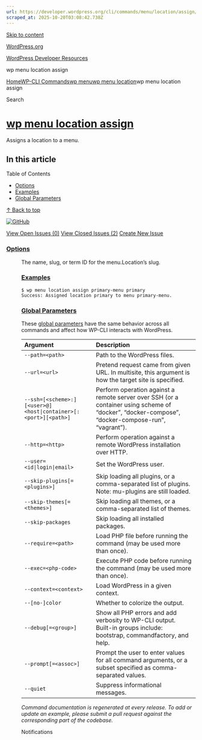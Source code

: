 ```yaml
---
url: https://developer.wordpress.org/cli/commands/menu/location/assign/
scraped_at: 2025-10-20T03:08:42.738Z
---
```


[Skip to content](https://developer.wordpress.org/cli/commands/menu/location/assign/#wp--skip-link--target)

[WordPress.org](https://wordpress.org/)

[WordPress Developer Resources](https://developer.wordpress.org/)

wp menu location assign


[Home](https://developer.wordpress.org/)[WP-CLI Commands](https://developer.wordpress.org/cli/commands/)[wp menu](https://developer.wordpress.org/cli/commands/menu/)[wp menu location](https://developer.wordpress.org/cli/commands/menu/location/)wp menu location assign

Search

# [wp menu location assign](https://developer.wordpress.org/cli/commands/menu/location/assign/)

Assigns a location to a menu.

## In this article

Table of Contents

- [Options](https://developer.wordpress.org/cli/commands/menu/location/assign/#options)
- [Examples](https://developer.wordpress.org/cli/commands/menu/location/assign/#examples)
- [Global Parameters](https://developer.wordpress.org/cli/commands/menu/location/assign/#global-parameters)

[↑ Back to top](https://developer.wordpress.org/cli/commands/menu/location/assign/#wp--skip-link--target)

[![GitHub](https://make.wordpress.org/cli/wp-content/plugins/wporg-cli/assets/images/github-mark.svg)](https://github.com/wp-cli/entity-command)

[View Open Issues (0)](https://github.com/login?return_to=%2Fissues%3Fq%3Dlabel%3Acommand%3Amenu-location-assign+sort%3Aupdated-desc+org%3Awp-cli+is%3Aopen) [View Closed Issues (2)](https://github.com/login?return_to=%2Fissues%3Fq%3Dlabel%3Acommand%3Amenu-location-assign+sort%3Aupdated-desc+org%3Awp-cli+is%3Aclosed) [Create New Issue](https://github.com/wp-cli/entity-command/issues/new)

### [Options](https://developer.wordpress.org/cli/commands/menu/location/assign/\#options)

<menu>The name, slug, or term ID for the menu.<location>Location’s slug.

### [Examples](https://developer.wordpress.org/cli/commands/menu/location/assign/\#examples)

```
$ wp menu location assign primary-menu primary
Success: Assigned location primary to menu primary-menu.

```

### [Global Parameters](https://developer.wordpress.org/cli/commands/menu/location/assign/\#global-parameters)

These [global parameters](https://make.wordpress.org/cli/handbook/config/) have the same behavior across all commands and affect how WP-CLI interacts with WordPress.

| **Argument** | **Description** |
| :-- | :-- |
| `--path=<path>` | Path to the WordPress files. |
| `--url=<url>` | Pretend request came from given URL. In multisite, this argument is how the target site is specified. |
| `--ssh=[<scheme>:][<user>@]<host\|container>[:<port>][<path>]` | Perform operation against a remote server over SSH (or a container using scheme of “docker”, “docker-compose”, “docker-compose-run”, “vagrant”). |
| `--http=<http>` | Perform operation against a remote WordPress installation over HTTP. |
| `--user=<id\|login\|email>` | Set the WordPress user. |
| `--skip-plugins[=<plugins>]` | Skip loading all plugins, or a comma-separated list of plugins. Note: mu-plugins are still loaded. |
| `--skip-themes[=<themes>]` | Skip loading all themes, or a comma-separated list of themes. |
| `--skip-packages` | Skip loading all installed packages. |
| `--require=<path>` | Load PHP file before running the command (may be used more than once). |
| `--exec=<php-code>` | Execute PHP code before running the command (may be used more than once). |
| `--context=<context>` | Load WordPress in a given context. |
| `--[no-]color` | Whether to colorize the output. |
| `--debug[=<group>]` | Show all PHP errors and add verbosity to WP-CLI output. Built-in groups include: bootstrap, commandfactory, and help. |
| `--prompt[=<assoc>]` | Prompt the user to enter values for all command arguments, or a subset specified as comma-separated values. |
| `--quiet` | Suppress informational messages. |

_Command documentation is regenerated at every release. To add or update an example, please submit a pull request against the corresponding part of the codebase._

Notifications